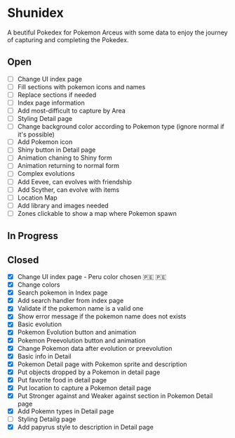 # Shunidex
A beutiful Pokedex for Pokemon Arceus with some data to enjoy the journey of capturing and completing the Pokedex.

## Open
- [ ] Change UI index page
 - [ ] Fill sections with pokemon icons and names
 - [ ] Replace sections if needed
- [ ] Index page information
 - [ ] Add most-difficult to capture by Area
- [ ] Styling Detail page
 - [ ] Change background color according to Pokemon type (ignore normal if it's possible)
 - [ ] Add Pokemon icon
- [ ] Shiny button in Detail page
 - [ ] Animation chaning to Shiny form
 - [ ] Animation returning to normal form
- [ ] Complex evolutions
 - [ ] Add Eevee, can evolves with friendship
 - [ ] Add Scyther, can evolve with items
- [ ] Location Map
 - [ ] Add library and images needed
 - [ ] Zones clickable to show a map where Pokemon spawn

## In Progress


## Closed
- [x] Change UI index page - Peru color chosen &#127477;&#127466; 🇵🇪
 - [x] Change colors 
- [x] Search pokemon in Index page
 - [x] Add search handler from index page
 - [x] Validate if the pokemon name is a valid one
 - [x] Show error message if the pokemon name does not exists
- [x] Basic evolution
 - [x] Pokemon Evolution button and animation
 - [x] Pokemon Preevolution button and animation
 - [x] Change Pokemon data after evolution or preevolution
- [x] Basic info in Detail
 - [x] Pokemon Detail page with Pokemon sprite and description
 - [x] Put objects dropped by a Pokemon in detail page
 - [x] Put favorite food in detail page
 - [x] Put location to capture a Pokemon detail page
 - [x] Put Stronger against and Weaker against section in Pokemon Detail page
 - [x] Add Pokemn types in Detail page
- [ ] Styling Detailg page
 - [x] Add papyrus style to description in Detail page
